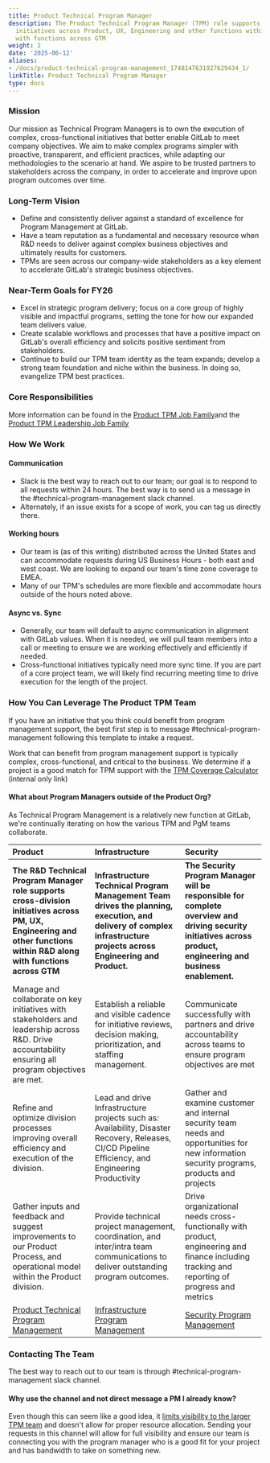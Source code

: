 ```yaml
---
title: Product Technical Program Manager
description: The Product Technical Program Manager (TPM) role supports cross-division
  initiatives across Product, UX, Engineering and other functions within R&D along
  with functions across GTM
weight: 2
date: '2025-06-12'
aliases:
- /docs/product-technical-program-management_1748147631927629434_1/
linkTitle: Product Technical Program Manager
type: docs
---
```


### Mission

Our mission as Technical Program Managers is to own the execution of complex, cross-functional initiatives that better enable GitLab to meet company objectives. We aim to make complex programs simpler with proactive, transparent, and efficient practices, while adapting our methodologies to the scenario at hand. We aspire to be trusted partners to stakeholders across the company, in order to accelerate and improve upon program outcomes over time.

### Long-Term Vision

* Define and consistently deliver against a standard of excellence for Program Management at GitLab.
* Have a team reputation as a fundamental and necessary resource when R&D needs to deliver against complex business objectives and ultimately results for customers.
* TPMs are seen across our company-wide stakeholders as a key element to accelerate GitLab's strategic business objectives.

### Near-Term Goals for FY26

* Excel in strategic program delivery; focus on a core group of highly visible and impactful programs, setting the tone for how our expanded team delivers value.
* Create scalable workflows and processes that have a positive impact on GitLab's overall efficiency and solicits positive sentiment from stakeholders.
* Continue to build our TPM team identity as the team expands; develop a strong team foundation and niche within the business. In doing so, evangelize TPM best practices.

### Core Responsibilities

More information can be found in the [Product TPM Job Family](/job-families/product/technical-program-manager)and the [Product TPM Leadership Job Family](/job-families/product/technical-program-manager-leadership)

### How We Work

#### Communication

* Slack is the best way to reach out to our team; our goal is to respond to all requests within 24 hours. The best way is to send us a message in the #technical-program-management slack channel.
* Alternately, if an issue exists for a scope of work, you can tag us directly there.

#### Working hours

* Our team is (as of this writing) distributed across the United States and can accommodate requests during US Business Hours - both east and west coast. We are looking to expand our team's time zone coverage to EMEA.
* Many of our TPM's schedules are more flexible and accommodate hours outside of the hours noted above.

#### Async vs. Sync

* Generally, our team will default to async communication in alignment with GitLab values. When it is needed, we will pull team members into a call or meeting to ensure we are working effectively and efficiently if needed.
* Cross-functional initiatives typically need more sync time. If you are part of a core project team, we will likely find recurring meeting time to drive execution for the length of the project.

### How You Can Leverage The Product TPM Team

If you have an initiative that you think could benefit from program management support, the best first step is to message #technical-program-management following this template to intake a request.

Work that can benefit from program management support is typically complex, cross-functional, and critical to the business. We determine if a project is a good match for TPM support with the [TPM Coverage Calculator](https://docs.google.com/spreadsheets/d/1Tv9WK9LIBJgLbEWWMEvXLtewDDv-luJWPjQDtkhWaJ0/edit?usp=sharing) (internal only link)

#### What about Program Managers outside of the Product Org?

As Technical Program Management is a relatively new function at GitLab, we're continually iterating on how the various TPM and PgM teams collaborate.

|Product|Infrastructure|Security|
|:-----------------|:-------------|:---------------|
|**The R&D Technical Program Manager role supports cross-division initiatives across PM, UX, Engineering and other functions within R&D along with functions across GTM**| **Infrastructure Technical Program Management Team drives the planning, execution, and delivery of complex infrastructure projects across Engineering and Product.**|**The Security Program Manager will be responsible for complete overview and driving security initiatives across product, engineering and business enablement.**|
|Manage and collaborate on key initiatives with stakeholders and leadership across R&D. Drive accountability ensuring all program objectives are met.|Establish a reliable and visible cadence for initiative reviews, decision making, prioritization, and staffing management.|Communicate successfully with partners and drive accountability across teams to ensure program objectives are met |
|Refine and optimize division processes improving overall efficiency and execution of the division.|Lead and drive Infrastructure projects such as: Availability, Disaster Recovery, Releases, CI/CD Pipeline Efficiency, and Engineering Productivity|Gather and examine customer and internal security team needs and opportunities for new information security programs, products and projects |
|Gather inputs and feedback and suggest improvements to our Product Process, and operational model within the Product division.|Provide technical project management, coordination, and inter/intra team communications to deliver outstanding program outcomes.|Drive organizational needs cross-functionally with product, engineering and finance including tracking and reporting of progress and metrics |
| [Product Technical Program Management](/job-families/product/technical-program-manager) | [Infrastructure Program Management](/job-families/engineering/technical-program-management/technical-program-management-ic/) | [Security Program Management](/job-families/security/security-program-manager/) |

### Contacting The Team

The best way to reach out to our team is through #technical-program-management slack channel.

#### Why use the channel and not direct message a PM I already know?

Even though this can seem like a good idea, it [limits visibility to the larger TPM team](/handbook/communication/) and doesn't allow for proper resource allocation.  Sending your requests in this channel will allow for full visibility and ensure our team is connecting you with the program manager who is a good fit for your project and has bandwidth to take on something new.
